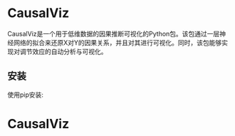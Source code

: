 # CausalViz

CausalViz是一个用于低维数据的因果推断可视化的Python包。该包通过一层神经网络的拟合来还原X对Y的因果关系，并且对其进行可视化。同时，该包能够实现对调节效应的自动分析与可视化。

## 安装

使用pip安装:

# CausalViz
